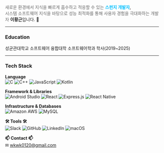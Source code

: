 

<span style="color: #696969;">새로운 환경에서 지식을 빠르게 흡수하고 적응할 수 있는</span> <span style="color: #00BFFF; font-weight: bold;">스펀지 개발자</span>,  
<span style="color: #696969;">시스템 소프트웨어 지식을 바탕으로 성능 최적화를 통해 사용자 경험을 극대화하는 개발자</span> <span style="font-weight: bold;">이황근</span>입니다. <span>👋</span>



---
<h3>Education</h3>
성균관대학교 소프트웨어 융합대학 소프트웨어학과 학사(2019~2025)  

---

<h3>Tech Stack</h3>

**Language**    
![C](https://img.shields.io/badge/C-00599C?style=for-the-badge&logo=c&logoColor=white) ![C++](https://img.shields.io/badge/C%2B%2B-00599C?style=for-the-badge&logo=c%2B%2B&logoColor=white) ![JavaScript](https://img.shields.io/badge/JavaScript-F7DF1E?style=for-the-badge&logo=JavaScript&logoColor=white) ![Kotlin](https://img.shields.io/badge/Kotlin-0095D5?&style=for-the-badge&logo=kotlin&logoColor=white)

**Framework & Libraries**    
![Android Studio](https://img.shields.io/badge/Android_Studio-3DDC84?style=for-the-badge&logo=android-studio&logoColor=white) ![React](https://img.shields.io/badge/React-20232A?style=for-the-badge&logo=react&logoColor=61DAFB) ![Express.js](https://img.shields.io/badge/Express.js-404D59?style=for-the-badge) ![React Native](https://img.shields.io/badge/React_Native-20232A?style=for-the-badge&logo=react&logoColor=61DAFB)  

**Infrastructure & Databases**    
![Amazon AWS](https://img.shields.io/badge/Amazon_AWS-232F3E?style=for-the-badge&logo=amazon-aws&logoColor=white) ![MySQL](https://img.shields.io/badge/MySQL-00000F?style=for-the-badge&logo=mysql&logoColor=white)  

**🛠 Tools 🛠**    
![Slack](https://img.shields.io/badge/Slack-4A154B?style=for-the-badge&logo=slack&logoColor=white) ![GitHub](https://img.shields.io/badge/GitHub-100000?style=for-the-badge&logo=github&logoColor=white) ![LinkedIn](https://img.shields.io/badge/LinkedIn-0077B5?style=for-the-badge&logo=linkedin&logoColor=white) ![macOS](https://img.shields.io/badge/mac%20os-000000?style=for-the-badge&logo=apple&logoColor=white)  

**📫 Contact 📫**    
✉ wkwk0120@gmail.com

<!--
**yihwanggeun/yihwanggeun** is a ✨ _special_ ✨ repository because its `README.md` (this file) appears on your GitHub profile.

Here are some ideas to get you started:

- 🔭 I’m currently working on ...
- 🌱 I’m currently learning ...
- 👯 I’m looking to collaborate on ...
- 🤔 I’m looking for help with ...
- 💬 Ask me about ...
- 📫 How to reach me: ...
- 😄 Pronouns: ...
- ⚡ Fun fact: ...
-->

